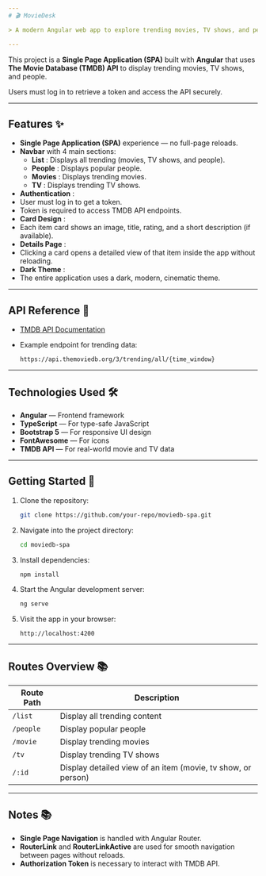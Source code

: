 ```yaml
---
# 🎬 MovieDesk

> A modern Angular web app to explore trending movies, TV shows, and people — powered by TMDB.

---
```


This project is a **Single Page Application (SPA)** built with **Angular** that uses **The Movie Database (TMDB) API** to display trending movies, TV shows, and people.

Users must log in to retrieve a token and access the API securely.

---
## Features ✨

* **Single Page Application (SPA)** experience — no full-page reloads.
* **Navbar** with 4 main sections:
  * **List** : Displays all trending (movies, TV shows, and people).
  * **People** : Displays popular people.
  * **Movies** : Displays trending movies.
  * **TV** : Displays trending TV shows.
* **Authentication** :
* User must log in to get a token.
* Token is required to access TMDB API endpoints.
* **Card Design** :
* Each item card shows an image, title, rating, and a short description (if available).
* **Details Page** :
* Clicking a card opens a detailed view of that item inside the app without reloading.
* **Dark Theme** :
* The entire application uses a dark, modern, cinematic theme.

---

## API Reference 🔗

* [TMDB API Documentation](https://developer.themoviedb.org/reference/intro/getting-started)
* Example endpoint for trending data:

  ```
  https://api.themoviedb.org/3/trending/all/{time_window}
  ```

---

## Technologies Used 🛠️

* **Angular** — Frontend framework
* **TypeScript** — For type-safe JavaScript
* **Bootstrap 5** — For responsive UI design
* **FontAwesome** — For icons
* **TMDB API** — For real-world movie and TV data

---

## Getting Started 🚀

1. Clone the repository:

   ```bash
   git clone https://github.com/your-repo/moviedb-spa.git
   ```
2. Navigate into the project directory:

   ```bash
   cd moviedb-spa
   ```
3. Install dependencies:

   ```bash
   npm install
   ```
4. Start the Angular development server:

   ```bash
   ng serve
   ```
5. Visit the app in your browser:

   ```
   http://localhost:4200
   ```

---

## Routes Overview 📚

| Route Path  | Description                                                  |
| ----------- | ------------------------------------------------------------ |
| `/list`   | Display all trending content                                 |
| `/people` | Display popular people                                       |
| `/movie`  | Display trending movies                                      |
| `/tv`     | Display trending TV shows                                    |
| `/:id`    | Display detailed view of an item (movie, tv show, or person) |

---

## Notes 📚

* **Single Page Navigation** is handled with Angular Router.
* **RouterLink** and **RouterLinkActive** are used for smooth navigation between pages without reloads.
* **Authorization Token** is necessary to interact with TMDB API.
